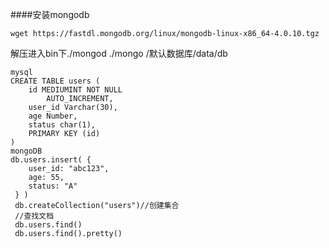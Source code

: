 ####安装mongodb
```
wget https://fastdl.mongodb.org/linux/mongodb-linux-x86_64-4.0.10.tgz
```
解压进入bin下./mongod    ./mongo  /默认数据库/data/db   
```
mysql
CREATE TABLE users (
    id MEDIUMINT NOT NULL
        AUTO_INCREMENT,
    user_id Varchar(30),
    age Number,
    status char(1),
    PRIMARY KEY (id)
)
mongoDB
db.users.insert( {
    user_id: "abc123",
    age: 55,
    status: "A"
 } )
 db.createCollection("users")//创建集合
 //查找文档
 db.users.find()
 db.users.find().pretty()
```